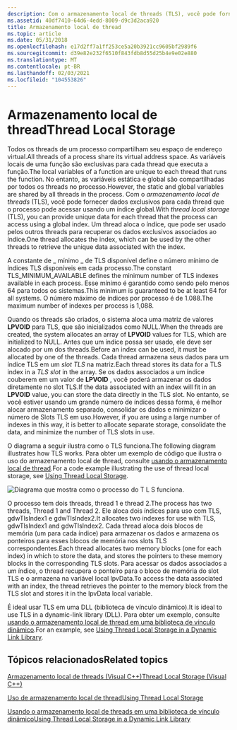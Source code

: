 ```yaml
---
description: Com o armazenamento local de threads (TLS), você pode fornecer dados exclusivos para cada thread que o processo pode acessar usando um índice global. Um thread aloca o índice, que pode ser usado pelos outros threads para recuperar os dados exclusivos associados ao índice.
ms.assetid: 40df7410-64d6-4edd-8009-d9c3d2aca920
title: Armazenamento local de thread
ms.topic: article
ms.date: 05/31/2018
ms.openlocfilehash: e17d2ff7a1ff253ce5a20b3921cc9605bf2989f6
ms.sourcegitcommit: d39e82e232f6510f843fdb8d55d25b4e9e02e880
ms.translationtype: MT
ms.contentlocale: pt-BR
ms.lasthandoff: 02/03/2021
ms.locfileid: "104553826"
---
```

# <a name="thread-local-storage"></a><span data-ttu-id="0cea0-104">Armazenamento local de thread</span><span class="sxs-lookup"><span data-stu-id="0cea0-104">Thread Local Storage</span></span>

<span data-ttu-id="0cea0-105">Todos os threads de um processo compartilham seu espaço de endereço virtual.</span><span class="sxs-lookup"><span data-stu-id="0cea0-105">All threads of a process share its virtual address space.</span></span> <span data-ttu-id="0cea0-106">As variáveis locais de uma função são exclusivas para cada thread que executa a função.</span><span class="sxs-lookup"><span data-stu-id="0cea0-106">The local variables of a function are unique to each thread that runs the function.</span></span> <span data-ttu-id="0cea0-107">No entanto, as variáveis estática e global são compartilhadas por todos os threads no processo.</span><span class="sxs-lookup"><span data-stu-id="0cea0-107">However, the static and global variables are shared by all threads in the process.</span></span> <span data-ttu-id="0cea0-108">Com o *armazenamento local de threads* (TLS), você pode fornecer dados exclusivos para cada thread que o processo pode acessar usando um índice global.</span><span class="sxs-lookup"><span data-stu-id="0cea0-108">With *thread local storage* (TLS), you can provide unique data for each thread that the process can access using a global index.</span></span> <span data-ttu-id="0cea0-109">Um thread aloca o índice, que pode ser usado pelos outros threads para recuperar os dados exclusivos associados ao índice.</span><span class="sxs-lookup"><span data-stu-id="0cea0-109">One thread allocates the index, which can be used by the other threads to retrieve the unique data associated with the index.</span></span>

<span data-ttu-id="0cea0-110">A constante de \_ mínimo \_ de TLS disponível define o número mínimo de índices TLS disponíveis em cada processo.</span><span class="sxs-lookup"><span data-stu-id="0cea0-110">The constant TLS\_MINIMUM\_AVAILABLE defines the minimum number of TLS indexes available in each process.</span></span> <span data-ttu-id="0cea0-111">Esse mínimo é garantido como sendo pelo menos 64 para todos os sistemas.</span><span class="sxs-lookup"><span data-stu-id="0cea0-111">This minimum is guaranteed to be at least 64 for all systems.</span></span> <span data-ttu-id="0cea0-112">O número máximo de índices por processo é de 1.088.</span><span class="sxs-lookup"><span data-stu-id="0cea0-112">The maximum number of indexes per process is 1,088.</span></span>

<span data-ttu-id="0cea0-113">Quando os threads são criados, o sistema aloca uma matriz de valores **LPVOID** para TLS, que são inicializados como NULL.</span><span class="sxs-lookup"><span data-stu-id="0cea0-113">When the threads are created, the system allocates an array of **LPVOID** values for TLS, which are initialized to NULL.</span></span> <span data-ttu-id="0cea0-114">Antes que um índice possa ser usado, ele deve ser alocado por um dos threads.</span><span class="sxs-lookup"><span data-stu-id="0cea0-114">Before an index can be used, it must be allocated by one of the threads.</span></span> <span data-ttu-id="0cea0-115">Cada thread armazena seus dados para um índice TLS em um *slot TLS* na matriz.</span><span class="sxs-lookup"><span data-stu-id="0cea0-115">Each thread stores its data for a TLS index in a *TLS slot* in the array.</span></span> <span data-ttu-id="0cea0-116">Se os dados associados a um índice couberem em um valor de **LPVOID** , você poderá armazenar os dados diretamente no slot TLS.</span><span class="sxs-lookup"><span data-stu-id="0cea0-116">If the data associated with an index will fit in an **LPVOID** value, you can store the data directly in the TLS slot.</span></span> <span data-ttu-id="0cea0-117">No entanto, se você estiver usando um grande número de índices dessa forma, é melhor alocar armazenamento separado, consolidar os dados e minimizar o número de Slots TLS em uso.</span><span class="sxs-lookup"><span data-stu-id="0cea0-117">However, if you are using a large number of indexes in this way, it is better to allocate separate storage, consolidate the data, and minimize the number of TLS slots in use.</span></span>

<span data-ttu-id="0cea0-118">O diagrama a seguir ilustra como o TLS funciona.</span><span class="sxs-lookup"><span data-stu-id="0cea0-118">The following diagram illustrates how TLS works.</span></span> <span data-ttu-id="0cea0-119">Para obter um exemplo de código que ilustra o uso do armazenamento local de thread, consulte [usando o armazenamento local de thread](using-thread-local-storage.md).</span><span class="sxs-lookup"><span data-stu-id="0cea0-119">For a code example illustrating the use of thread local storage, see [Using Thread Local Storage](using-thread-local-storage.md).</span></span>

![Diagrama que mostra como o processo do T L S funciona.](images/tls.png)

<span data-ttu-id="0cea0-121">O processo tem dois threads, thread 1 e thread 2.</span><span class="sxs-lookup"><span data-stu-id="0cea0-121">The process has two threads, Thread 1 and Thread 2.</span></span> <span data-ttu-id="0cea0-122">Ele aloca dois índices para uso com TLS, gdwTlsIndex1 e gdwTlsIndex2.</span><span class="sxs-lookup"><span data-stu-id="0cea0-122">It allocates two indexes for use with TLS, gdwTlsIndex1 and gdwTlsIndex2.</span></span> <span data-ttu-id="0cea0-123">Cada thread aloca dois blocos de memória (um para cada índice) para armazenar os dados e armazena os ponteiros para esses blocos de memória nos slots TLS correspondentes.</span><span class="sxs-lookup"><span data-stu-id="0cea0-123">Each thread allocates two memory blocks (one for each index) in which to store the data, and stores the pointers to these memory blocks in the corresponding TLS slots.</span></span> <span data-ttu-id="0cea0-124">Para acessar os dados associados a um índice, o thread recupera o ponteiro para o bloco de memória do slot TLS e o armazena na variável local lpvData.</span><span class="sxs-lookup"><span data-stu-id="0cea0-124">To access the data associated with an index, the thread retrieves the pointer to the memory block from the TLS slot and stores it in the lpvData local variable.</span></span>

<span data-ttu-id="0cea0-125">É ideal usar TLS em uma DLL (biblioteca de vínculo dinâmico).</span><span class="sxs-lookup"><span data-stu-id="0cea0-125">It is ideal to use TLS in a dynamic-link library (DLL).</span></span> <span data-ttu-id="0cea0-126">Para obter um exemplo, consulte [usando o armazenamento local de thread em uma biblioteca de vínculo dinâmico](../dlls/using-thread-local-storage-in-a-dynamic-link-library.md).</span><span class="sxs-lookup"><span data-stu-id="0cea0-126">For an example, see [Using Thread Local Storage in a Dynamic Link Library](../dlls/using-thread-local-storage-in-a-dynamic-link-library.md).</span></span>

## <a name="related-topics"></a><span data-ttu-id="0cea0-127">Tópicos relacionados</span><span class="sxs-lookup"><span data-stu-id="0cea0-127">Related topics</span></span>

<dl> <dt>

[<span data-ttu-id="0cea0-128">Armazenamento local de threads (Visual C++)</span><span class="sxs-lookup"><span data-stu-id="0cea0-128">Thread Local Storage (Visual C++)</span></span>](/cpp/parallel/thread-local-storage-tls?view=vs-2019)
</dt> <dt>

[<span data-ttu-id="0cea0-129">Uso de armazenamento local de thread</span><span class="sxs-lookup"><span data-stu-id="0cea0-129">Using Thread Local Storage</span></span>](using-thread-local-storage.md)
</dt> <dt>

[<span data-ttu-id="0cea0-130">Usando o armazenamento local de threads em uma biblioteca de vínculo dinâmico</span><span class="sxs-lookup"><span data-stu-id="0cea0-130">Using Thread Local Storage in a Dynamic Link Library</span></span>](../dlls/using-thread-local-storage-in-a-dynamic-link-library.md)
</dt> </dl>

 

 

